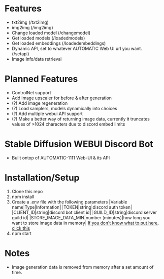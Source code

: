 # Features
* txt2img (/txt2img)
* img2img (/img2img)
* Change loaded model (/changemodel)
* Get loaded models (/loadedmodels)
* Get loaded embeddings (/loadedembeddings)
* Dynamic API, set to whatever AUTOMATIC Web UI url you want. (/setapi)
* Image info/data retrieval 

# Planned Features
* ControlNet support
* Add image upscaler for before & after generation
* (?) Add image regeneration
* (?) Load samplers, models dynamically into choices
* (?) Add multiple webui API support
* (?) Make a better way of returning image data, currently it truncates values of >1024 characters due to discord embed limits

# Stable Diffusion WEBUI Discord Bot
- Built ontop of AUTOMATIC-1111 Web-UI & its API

# Installation/Setup
1. Clone this repo
2. npm install
3. Create a .env file with the following parameters
|Variable name|Type|Information|
|TOKEN|string|discord auth token|
|CLIENT_ID|string|discord bot client id|
|GUILD_ID|string|discord server guild id|
|STORE_IMAGE_DATA_MIN|number (minutes)|how long you want to store image data in memory|
[If you don't know what to put here, click this](https://discordjs.guide/creating-your-bot/)
4. npm start

# Notes
- Image generation data is removed from memory after a set amount of time. 
